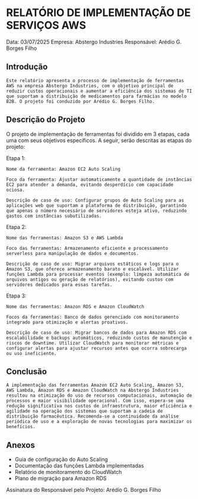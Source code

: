 # RELATÓRIO DE IMPLEMENTAÇÃO DE SERVIÇOS AWS #

Data: 03/07/2025
Empresa: Abstergo Industries
Responsável: Arédio G. Borges Filho

## Introdução
	Este relatório apresenta o processo de implementação de ferramentas AWS na empresa Abstergo Industries, com o objetivo principal de reduzir custos operacionais e aumentar a eficiência dos sistemas de TI que suportam a distribuição de medicamentos para farmácias no modelo B2B. O projeto foi conduzido por Arédio G. Borges Filho.
	
## Descrição do Projeto
O projeto de implementação de ferramentas foi dividido em 3 etapas, cada uma com seus objetivos específicos. A seguir, serão descritas as etapas do projeto:

Etapa 1:

	Nome da ferramenta: Amazon EC2 Auto Scaling

	Foco da ferramenta: Ajustar automaticamente a quantidade de instâncias EC2 para atender a demanda, evitando desperdício com capacidade ociosa.

	Descrição de caso de uso: Configurar grupos de Auto Scaling para as aplicações web que suportam a plataforma de distribuição, garantindo que apenas o número necessário de servidores esteja ativo, reduzindo gastos com instâncias subutilizadas.

Etapa 2:

	Nome das ferramentas: Amazon S3 e AWS Lambda

	Foco das ferramentas: Armazenamento eficiente e processamento serverless para manipulação de dados e documentos.

	Descrição de caso de uso: Migrar arquivos estáticos e logs para o Amazon S3, que oferece armazenamento barato e escalável. Utilizar funções Lambda para processar eventos (exemplo: limpeza automática de arquivos antigos ou geração de relatórios), evitando custos com servidores dedicados para essas tarefas.

Etapa 3:

	Nome das ferramentas: Amazon RDS e Amazon CloudWatch

	Focos da ferramentas: Banco de dados gerenciado com monitoramento integrado para otimização e alertas proativos.

	Descrição de caso de uso: Migrar bancos de dados para Amazon RDS com escalabilidade e backups automáticos, reduzindo custos de manutenção e riscos de downtime. Utilizar CloudWatch para monitorar métricas e configurar alertas para ajustar recursos antes que ocorra sobrecarga ou uso ineficiente.

## Conclusão
	A implementação das ferramentas Amazon EC2 Auto Scaling, Amazon S3, AWS Lambda, Amazon RDS e Amazon CloudWatch na Abstergo Industries resultou na otimização do uso de recursos computacionais, automação de processos e maior visibilidade operacional. Com isso, espera-se uma redução significativa nos custos de infraestrutura, maior eficiência e agilidade na operação dos sistemas que suportam a cadeia de distribuição farmacêutica. Recomenda-se a continuidade da análise periódica de uso e a exploração de novas tecnologias para maximizar os benefícios.
	
## Anexos
- Guia de configuração do Auto Scaling
- Documentação das funções Lambda implementadas
- Relatório de monitoramento do CloudWatch
- Plano de migração para Amazon RDS

Assinatura do Responsável pelo Projeto:
	Arédio G. Borges Filho
